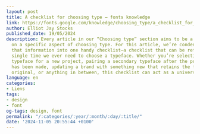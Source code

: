```yaml
---
layout: post
title: A checklist for choosing type – fonts knowledge
link: https://fonts.google.com/knowledge/choosing_type/a_checklist_for_choosing_type
author: Elliot Jay Stocks
published_date: 19/05/2024
description: Every article in our “Choosing type” section aims to be a useful guide
  on a specific aspect of choosing type. For this article, we’re condensing all of
  that information into one handy checklist—a checklist that can be referenced every
  single time we ever need to choose a typeface. Whether you’re selecting the first
  typeface for a new project, pairing a secondary typeface after the primary selection
  has been made, updating a brand with something new that retains the feel of the
  original, or anything in between, this checklist can act as a universal guide.
language: en
categories:
- Liens
tags:
- design
- font
og-tags: design, font
permalink: "/:categories/:year/:month/:day/:title/"
date: '2024-11-05 20:55:44 +0100'
---
```

